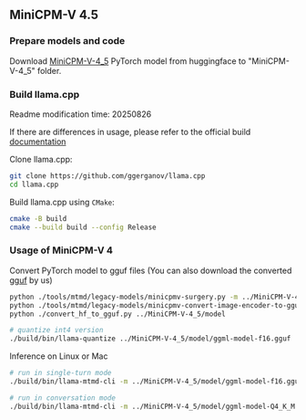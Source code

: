 ## MiniCPM-V 4.5

### Prepare models and code

Download [MiniCPM-V-4_5](https://huggingface.co/openbmb/MiniCPM-V-4_5) PyTorch model from huggingface to "MiniCPM-V-4_5" folder.


### Build llama.cpp
Readme modification time: 20250826

If there are differences in usage, please refer to the official build [documentation](https://github.com/ggerganov/llama.cpp/blob/master/docs/build.md)

Clone llama.cpp:
```bash
git clone https://github.com/ggerganov/llama.cpp
cd llama.cpp
```

Build llama.cpp using `CMake`:
```bash
cmake -B build
cmake --build build --config Release
```


### Usage of MiniCPM-V 4

Convert PyTorch model to gguf files (You can also download the converted [gguf](https://huggingface.co/openbmb/MiniCPM-V-4_5-gguf) by us)

```bash
python ./tools/mtmd/legacy-models/minicpmv-surgery.py -m ../MiniCPM-V-4_5
python ./tools/mtmd/legacy-models/minicpmv-convert-image-encoder-to-gguf.py -m ../MiniCPM-V-4_5 --minicpmv-projector ../MiniCPM-V-4_5/minicpmv.projector --output-dir ../MiniCPM-V-4_5/ --minicpmv_version 6
python ./convert_hf_to_gguf.py ../MiniCPM-V-4_5/model

# quantize int4 version
./build/bin/llama-quantize ../MiniCPM-V-4_5/model/ggml-model-f16.gguf ../MiniCPM-V-4_5/model/ggml-model-Q4_K_M.gguf Q4_K_M
```


Inference on Linux or Mac
```bash
# run in single-turn mode
./build/bin/llama-mtmd-cli -m ../MiniCPM-V-4_5/model/ggml-model-f16.gguf --mmproj ../MiniCPM-V-4_5/mmproj-model-f16.gguf -c 4096 --temp 0.7 --top-p 0.8 --top-k 100 --repeat-penalty 1.05 --image xx.jpg -p "What is in the image?"

# run in conversation mode
./build/bin/llama-mtmd-cli -m ../MiniCPM-V-4_5/model/ggml-model-Q4_K_M.gguf --mmproj ../MiniCPM-V-4_5/mmproj-model-f16.gguf
```
